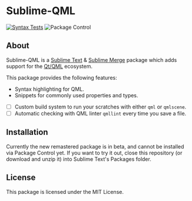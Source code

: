 Sublime-QML
===========

[![Syntax Tests](https://github.com/ratijas/Sublime-QML/actions/workflows/syntax.yml/badge.svg?branch=work%2Fratijas%2Fremaster)](https://github.com/ratijas/Sublime-QML/actions/workflows/syntax.yml)
![Package Control](https://img.shields.io/packagecontrol/dm/QML)

About
-----

Sublime-QML is a [Sublime Text](https://www.sublimetext.com/) & [Sublime Merge](https://www.sublimemerge.com/) package which adds support for the [Qt/QML](https://en.wikipedia.org/wiki/QML) ecosystem.

This package provides the following features:

 - Syntax highlighting for QML.
 - Snippets for commonly used properties and types.
 - [ ] Custom build system to run your scratches with either `qml` or `qmlscene`.
 - [ ] Automatic checking with QML linter `qmllint` every time you save a file.

Installation
------------

Currently the new remastered package is in beta, and cannot be installed via
Package Control yet. If you want to try it out, close this repository
(or download and unzip it) into Sublime Text's Packages folder.

License
-------

This package is licensed under the MIT License.
